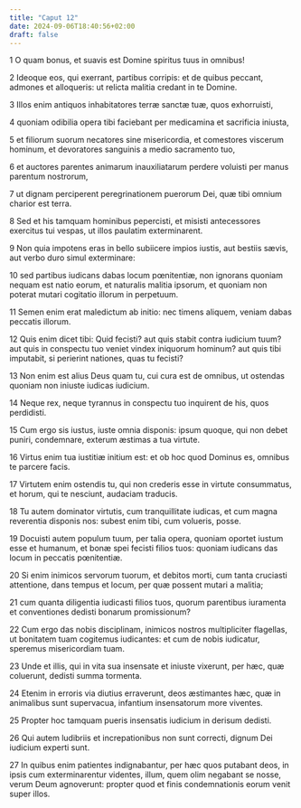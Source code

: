 ```yaml
---
title: "Caput 12"
date: 2024-09-06T18:40:56+02:00
draft: false
---
```




1 O quam bonus, et suavis est Domine spiritus tuus in omnibus!

2 Ideoque eos, qui exerrant, partibus corripis: et de quibus peccant, admones et alloqueris: ut relicta malitia credant in te Domine.

3 Illos enim antiquos inhabitatores terræ sanctæ tuæ, quos exhorruisti,

4 quoniam odibilia opera tibi faciebant per medicamina et sacrificia iniusta,

5 et filiorum suorum necatores sine misericordia, et comestores viscerum hominum, et devoratores sanguinis a medio sacramento tuo,

6 et auctores parentes animarum inauxiliatarum perdere voluisti per manus parentum nostrorum,

7 ut dignam perciperent peregrinationem puerorum Dei, quæ tibi omnium charior est terra.

8 Sed et his tamquam hominibus pepercisti, et misisti antecessores exercitus tui vespas, ut illos paulatim exterminarent.

9 Non quia impotens eras in bello subiicere impios iustis, aut bestiis sævis, aut verbo duro simul exterminare:

10 sed partibus iudicans dabas locum pœnitentiæ, non ignorans quoniam nequam est natio eorum, et naturalis malitia ipsorum, et quoniam non poterat mutari cogitatio illorum in perpetuum.

11 Semen enim erat maledictum ab initio: nec timens aliquem, veniam dabas peccatis illorum.

12 Quis enim dicet tibi: Quid fecisti? aut quis stabit contra iudicium tuum? aut quis in conspectu tuo veniet vindex iniquorum hominum? aut quis tibi imputabit, si perierint nationes, quas tu fecisti?

13 Non enim est alius Deus quam tu, cui cura est de omnibus, ut ostendas quoniam non iniuste iudicas iudicium.

14 Neque rex, neque tyrannus in conspectu tuo inquirent de his, quos perdidisti.

15 Cum ergo sis iustus, iuste omnia disponis: ipsum quoque, qui non debet puniri, condemnare, exterum æstimas a tua virtute.

16 Virtus enim tua iustitiæ initium est: et ob hoc quod Dominus es, omnibus te parcere facis.

17 Virtutem enim ostendis tu, qui non crederis esse in virtute consummatus, et horum, qui te nesciunt, audaciam traducis.

18 Tu autem dominator virtutis, cum tranquillitate iudicas, et cum magna reverentia disponis nos: subest enim tibi, cum volueris, posse.

19 Docuisti autem populum tuum, per talia opera, quoniam oportet iustum esse et humanum, et bonæ spei fecisti filios tuos: quoniam iudicans das locum in peccatis pœnitentiæ.

20 Si enim inimicos servorum tuorum, et debitos morti, cum tanta cruciasti attentione, dans tempus et locum, per quæ possent mutari a malitia;

21 cum quanta diligentia iudicasti filios tuos, quorum parentibus iuramenta et conventiones dedisti bonarum promissionum?

22 Cum ergo das nobis disciplinam, inimicos nostros multipliciter flagellas, ut bonitatem tuam cogitemus iudicantes: et cum de nobis iudicatur, speremus misericordiam tuam.

23 Unde et illis, qui in vita sua insensate et iniuste vixerunt, per hæc, quæ coluerunt, dedisti summa tormenta.

24 Etenim in erroris via diutius erraverunt, deos æstimantes hæc, quæ in animalibus sunt supervacua, infantium insensatorum more viventes.

25 Propter hoc tamquam pueris insensatis iudicium in derisum dedisti.

26 Qui autem ludibriis et increpationibus non sunt correcti, dignum Dei iudicium experti sunt.

27 In quibus enim patientes indignabantur, per hæc quos putabant deos, in ipsis cum exterminarentur videntes, illum, quem olim negabant se nosse, verum Deum agnoverunt: propter quod et finis condemnationis eorum venit super illos.

